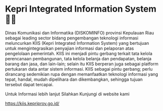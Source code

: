 <h1>Kepri Integrated Information System 👋🏻</h1>
<p>Dinas Komunikasi dan Informatika (DISKOMINFO) provinsi Kepulauan Riau sebagai leading sector bidang pengembangan teknologi informasi meluncurkan KIIS (Kepri Integrated Information System) yang bertujuan untuk mengintegrasikan penyajian informasi dan pelaporan atas pengelolaan pemerintah. KIIS ini menjadi pintu gerbang terkait tata kelola perencanaan pembangunan, tata kelola belanja dan pendapatan, belanja barang dan jasa, dan lain-lain; selain itu KIIS berperan juga sebagai platform pertukaran data antar sistem informasi. KIIS sebagai pintu gerbang; perlu dirancang sedemikian rupa dengan memanfaatkan teknologi informasi yang tepat, handal, mudah dipelihara dan dikembangkan, sehingga tujuan tersebut dapat tercapai.</p>
<p>Untuk Informasi lebih lanjut Silahkan Kunjungi di website kami</p>
<a href="https://kiis.kepriprov.go.id/" target="_blank">https://kiis.kepriprov.go.id/</a>


